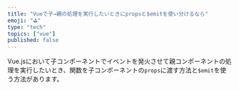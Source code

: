 ```yaml
---
title: "Vueで子→親の処理を実行したいときにpropsと$emitを使い分けるなら"
emoji: "⛳"
type: "tech"
topics: ["vue"]
published: false
---
```


Vue.jsにおいて子コンポーネントでイベントを発火させて親コンポーネントの処理を実行したいとき、関数を子コンポーネントの`props`に渡す方法と`$emit`を使う方法があります。
